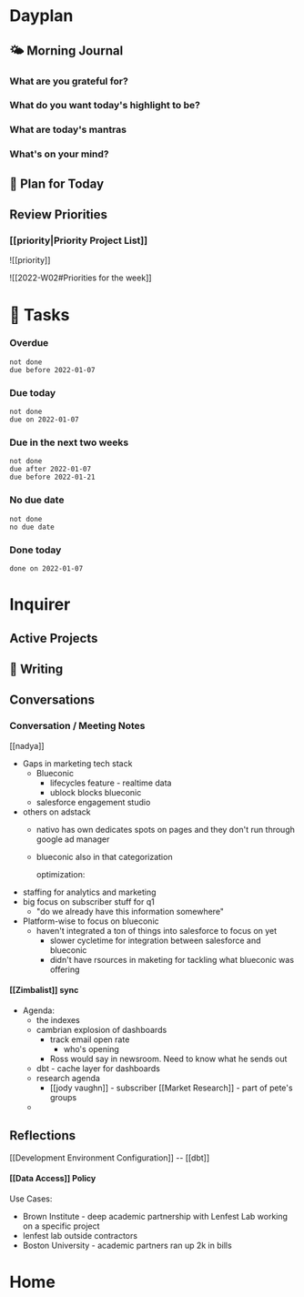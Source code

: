 # Dayplan
## 🌤 Morning Journal
### What are you grateful for?
### What do you want today's highlight to be?
### What are today's mantras
### What's on your mind?
## 📆 Plan for Today
## Review Priorities
### [[priority|Priority Project List]] 
![[priority]]

![[2022-W02#Priorities for the week]]
# 📝 Tasks
### Overdue
```tasks
not done
due before 2022-01-07
```
### Due today
```tasks
not done
due on 2022-01-07
```
### Due in the next two weeks
```tasks
not done
due after 2022-01-07
due before 2022-01-21
```
### No due date
```tasks
not done
no due date
```
### Done today
```tasks
done on 2022-01-07
```
# Inquirer
## Active Projects
## 📓 Writing
## Conversations
### Conversation / Meeting Notes

[[nadya]]
- Gaps in marketing tech stack
	- Blueconic
		- lifecycles feature - realtime data
		- ublock blocks blueconic
	- salesforce engagement studio
- others on adstack
	- nativo has own dedicates spots on pages and they don't run through google ad manager
	- blueconic also in that categorization
	  
	  optimization:
- staffing for analytics and marketing
- big focus on subscriber stuff for q1
	- "do we already have this information somewhere"
- Platform-wise to focus on blueconic
	- haven't integrated a ton of things into salesforce to focus on yet
		- slower cycletime for integration between salesforce and blueconic
		- didn't have rsources in maketing for tackling what blueconic was offering
#### [[Zimbalist]] sync
- Agenda:
	- the indexes
	- cambrian explosion of dashboards
		- track email open rate
			- who's opening
		- Ross would say in newsroom. Need to know what he sends out
	- dbt - cache layer for dashboards
	- research agenda
		- [[jody vaughn]] - subscriber [[Market Research]] - part of pete's groups
	-
## Reflections

[[Development Environment Configuration]] -- [[dbt]]
#### [[Data Access]] Policy
Use Cases:
- Brown Institute - deep academic partnership with Lenfest Lab working on a specific project
- lenfest lab outside contractors
- Boston University - academic partners ran up 2k in bills
# Home